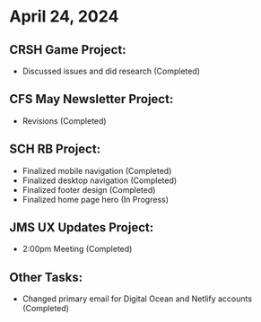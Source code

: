 # April 24, 2024

## CRSH Game Project:

- Discussed issues and did research (Completed)

## CFS May Newsletter Project:

- Revisions (Completed)

## SCH RB Project:

- Finalized mobile navigation (Completed)
- Finalized desktop navigation (Completed)
- Finalized footer design (Completed)
- Finalized home page hero (In Progress)

## JMS UX Updates Project:

- 2:00pm Meeting (Completed)

## Other Tasks:

- Changed primary email for Digital Ocean and Netlify accounts (Completed)
